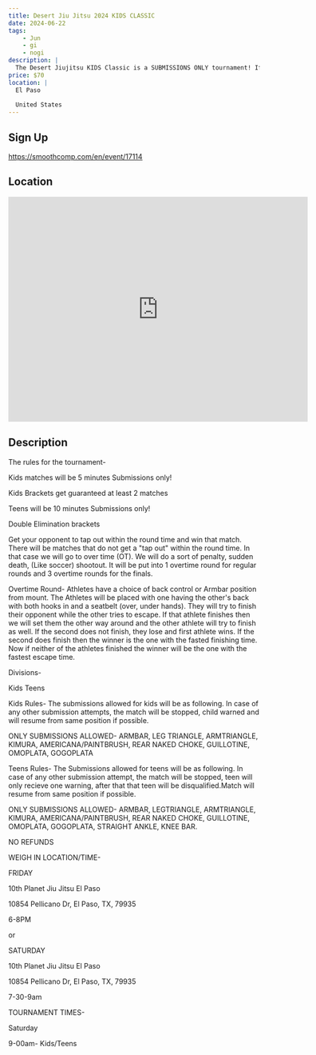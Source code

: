 ```yaml
---
title: Desert Jiu Jitsu 2024 KIDS CLASSIC
date: 2024-06-22
tags:
    - Jun
    - gi 
    - nogi 
description: |
  The Desert Jiujitsu KIDS Classic is a SUBMISSIONS ONLY tournament! If there is no submissions during the round we run EBI overtime rounds
price: $70
location: |
  El Paso
  
  United States
---
```

## Sign Up
https://smoothcomp.com/en/event/17114

## Location
<iframe src="https://www.google.com/maps/embed?pb=!1m18!1m12!1m3!1d12345.6789!2d-106.3331805!3d31.7516183!2m3!1f0!2f0!3f0!3m2!1i1024!2i768!4f13.1!3m3!1m2!1s0x0%3A0x0!2z31.7516183!5e0!3m2!1sen!2sus!4v1234567890" width="600" height="450" style="border:0;" allowfullscreen="" loading="lazy"></iframe>

## Description
The rules for the tournament-


Kids matches will be 5 minutes Submissions only!


Kids Brackets get guaranteed at least 2 matches


Teens will be 10 minutes Submissions only!


Double Elimination brackets


Get your opponent to tap out within the round time and win that match. There will be matches that do not get a "tap out" within the round time. In that case we will go to over time (OT). We will do a sort of penalty, sudden death, (Like soccer) shootout. It will be put into 1 overtime round for regular rounds and 3 overtime rounds for the finals.


Overtime Round- Athletes have a choice of back control or Armbar position from mount. The Athletes will be placed with one having the other's back with both hooks in and a seatbelt (over, under hands). They will try to finish their opponent while the other tries to escape. If that athlete finishes then we will set them the other way around and the other athlete will try to finish as well. If the second does not finish, they lose and first athlete wins. If the second does finish then the winner is the one with the fasted finishing time. Now if neither of the athletes finished the winner will be the one with the fastest escape time.


Divisions-


Kids Teens


Kids Rules- The submissions allowed for kids will be as following. In case of any other submission attempts, the match will be stopped, child warned and will resume from same position if possible.


ONLY SUBMISSIONS ALLOWED- ARMBAR, LEG TRIANGLE, ARMTRIANGLE, KIMURA, AMERICANA/PAINTBRUSH, REAR NAKED CHOKE, GUILLOTINE, OMOPLATA, GOGOPLATA


Teens Rules- The Submissions allowed for teens will be as following. In case of any other submission attempt, the match will be stopped, teen will only recieve one warning, after that that teen will be disqualified.Match will resume from same position if possible.


ONLY SUBMISSIONS ALLOWED- ARMBAR, LEGTRIANGLE, ARMTRIANGLE, KIMURA, AMERICANA/PAINTBRUSH, REAR NAKED CHOKE, GUILLOTINE, OMOPLATA, GOGOPLATA, STRAIGHT ANKLE, KNEE BAR.


NO REFUNDS


WEIGH IN LOCATION/TIME-


FRIDAY


10th Planet Jiu Jitsu El Paso


10854 Pellicano Dr, El Paso, TX, 79935


6-8PM


or


SATURDAY


10th Planet Jiu Jitsu El Paso


10854 Pellicano Dr, El Paso, TX, 79935


7-30-9am


TOURNAMENT TIMES-


Saturday


9-00am- Kids/Teens